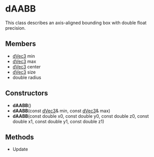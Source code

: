 # dAABB #
This class describes an axis-aligned bounding box with double float precision.

## Members ##
- [dVec3](CPP_dVec3.md) min
- [dVec3](CPP_dVec3.md) max
- [dVec3](CPP_dVec3.md) center
- [dVec3](CPP_dVec3.md) size
- double radius

## Constructors ##
- **dAABB**()
- **dAABB**(const [dVec3](CPP_dVec3.md)& min, const [dVec3](CPP_dVec3.md)& max)
- **dAABB**(const double x0, const double y0, const double z0, const double x1, const double y1, const double z1)

## Methods ##
- Update

